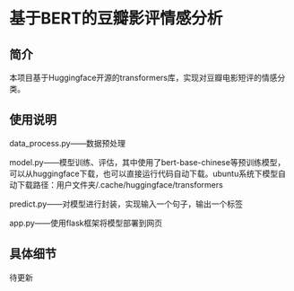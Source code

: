 # 基于BERT的豆瓣影评情感分析
## 简介

本项目基于Huggingface开源的transformers库，实现对豆瓣电影短评的情感分类。

## 使用说明

data_process.py——数据预处理

model.py——模型训练、评估，其中使用了bert-base-chinese等预训练模型，可以从huggingface下载，也可以直接运行代码自动下载。ubuntu系统下模型自动下载路径：用户文件夹/.cache/huggingface/transformers

predict.py——对模型进行封装，实现输入一个句子，输出一个标签

app.py——使用flask框架将模型部署到网页

## 具体细节

待更新
